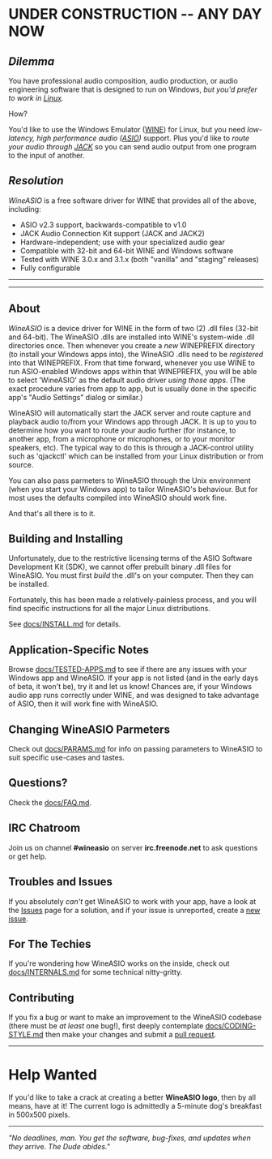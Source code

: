 # UNDER CONSTRUCTION -- ANY DAY NOW

## *Dilemma*
You have professional audio composition, audio production, or audio engineering software that is designed to run on Windows, _but you'd prefer to work in [Linux](https://en.wikipedia.org/wiki/Linux)._

How?

You'd like to use the Windows Emulator ([WINE](https://www.winehq.org)) for Linux, but you need *low-latency, high performance audio ([ASIO](https://en.wikipedia.org/wiki/Audio_Stream_Input/Output))* support.  Plus you'd like to *route your audio through [JACK](http://jackaudio.org)* so you can send audio output from one program to the input of another.

## *Resolution*

_WineASIO_ is a free software driver for WINE that provides all of the above, including:

* ASIO v2.3 support, backwards-compatible to v1.0
* JACK Audio Connection Kit support (JACK and JACK2)
* Hardware-independent; use with your specialized audio gear
* Compatible with 32-bit and 64-bit WINE and Windows software
* Tested with WINE 3.0.x and 3.1.x (both "vanilla" and "staging" releases)
* Fully configurable
---
---
## About
_WineASIO_ is a device driver for WINE in the form of two (2) .dll files (32-bit and 64-bit).  The WineASIO .dlls are installed into WINE's system-wide .dll directories once.  Then whenever you create a _new_ WINEPREFIX directory (to install your Windows apps into), the WineASIO .dlls need to be _registered_ into that WINEPREFIX.  From that time forward, whenever you use WINE to run ASIO-enabled Windows apps within that WINEPREFIX, you will be able to select 'WineASIO' as the default audio driver _using those apps_.  (The exact procedure varies from app to app, but is usually done in the specific app's "Audio Settings" dialog or similar.)

WineASIO will automatically start the JACK server and route capture and playback audio to/from your Windows app through JACK.  It is up to you to determine how you want to route your audio further (for instance, to another app, from a microphone or microphones, or to your monitor speakers, etc).  The typical way to do this is through a JACK-control utility such as 'qjackctl' which can be installed from your Linux distribution or from source.

You can also pass parmeters to WineASIO through the Unix environment (when you start your Windows app) to tailor WineASIO's behaviour.  But for most uses the defaults compiled into WineASIO should work fine.

And that's all there is to it.

## Building and Installing
Unfortunately, due to the restrictive licensing terms of the ASIO Software Development Kit (SDK), we cannot offer prebuilt binary .dll files for WineASIO.  You must first _build_ the .dll's on your computer.  Then they can be installed.

Fortunately, this has been made a relatively-painless process, and you will find specific instructions for all the major Linux distributions.

See [docs/INSTALL.md](docs/INSTALL.md) for details.

## Application-Specific Notes
Browse [docs/TESTED-APPS.md](docs/TESTED-APPS.md) to see if there are any issues with your Windows app and WineASIO.  If your app is not listed (and in the early days of beta, it won't be), try it and let us know!  Chances are, if your Windows audio app runs correctly under WINE, and was designed to take advantage of ASIO, then it will work fine with WineASIO.

## Changing WineASIO Parmeters
Check out [docs/PARAMS.md](docs/PARAMS.md) for info on passing parameters to WineASIO to suit specific use-cases and tastes.

## Questions?
Check the [docs/FAQ.md](docs/FAQ.md).

## IRC Chatroom
Join us on channel **#wineasio** on server **irc.freenode.net** to ask questions or get help.

## Troubles and Issues
If you absolutely _can't_ get WineASIO to work with your app, have a look at the [Issues](https://github.com/wineasio/wineasio/issues) page for a solution, and if your issue is unreported, create a [new issue](https://github.com/wineasio/wineasio/issues/new).

## For The Techies
If you're wondering how WineASIO works on the inside, check out [docs/INTERNALS.md](docs/INTERNALS.md) for some technical nitty-gritty.

## Contributing
If you fix a bug or want to make an improvement to the WineASIO codebase (there must be _at least_ one bug!), first deeply contemplate [docs/CODING-STYLE.md](docs/CODING-STYLE.md) then make your changes and submit a [pull request](https://github.com/wineasio/wineasio/pulls).

---

# Help Wanted
If you'd like to take a crack at creating a better **WineASIO logo**, then by all means, have at it!  The current logo is admittedly a 5-minute dog's breakfast in 500x500 pixels.

---
_"No deadlines, man.  You get the software, bug-fixes, and updates when they_ arrive.  _The Dude abides."_
